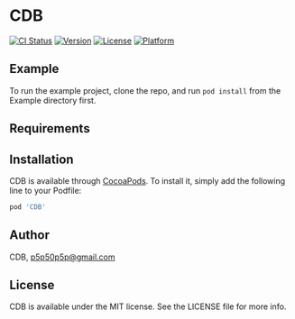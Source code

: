 # CDB

[![CI Status](https://img.shields.io/travis/CDB/CDB.svg?style=flat)](https://travis-ci.org/CDB/CDB)
[![Version](https://img.shields.io/cocoapods/v/CDB.svg?style=flat)](https://cocoapods.org/pods/CDB)
[![License](https://img.shields.io/cocoapods/l/CDB.svg?style=flat)](https://cocoapods.org/pods/CDB)
[![Platform](https://img.shields.io/cocoapods/p/CDB.svg?style=flat)](https://cocoapods.org/pods/CDB)

## Example

To run the example project, clone the repo, and run `pod install` from the Example directory first.

## Requirements

## Installation

CDB is available through [CocoaPods](https://cocoapods.org). To install
it, simply add the following line to your Podfile:

```ruby
pod 'CDB'
```

## Author

CDB, p5p50p5p@gmail.com

## License

CDB is available under the MIT license. See the LICENSE file for more info.
